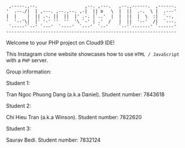 
     ,-----.,--.                  ,--. ,---.   ,--.,------.  ,------.
    '  .--./|  | ,---. ,--.,--. ,-|  || o   \  |  ||  .-.  \ |  .---'
    |  |    |  || .-. ||  ||  |' .-. |`..'  |  |  ||  |  \  :|  `--, 
    '  '--'\|  |' '-' ''  ''  '\ `-' | .'  /   |  ||  '--'  /|  `---.
     `-----'`--' `---'  `----'  `---'  `--'    `--'`-------' `------'
    ----------------------------------------------------------------- 


Welcome to your PHP project on Cloud9 IDE!

This Instagram clone website showcases how to use `HTML / JavaScript` with a `PHP` server.

Group information:

Student 1:

Tran Ngoc Phuong Dang (a.k.a Daniel). Student number: 7843618

Student 2:

Chi Hieu Tran (a.k.a Winson). Student number: 7822620

Student 3:

Saurav Bedi. Student number: 7832124 
